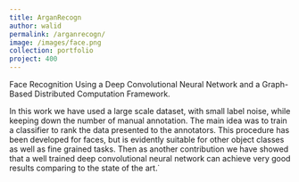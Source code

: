 ```yaml
---
title: ArganRecogn
author: walid
permalink: /arganrecogn/
image: /images/face.png
collection: portfolio
project: 400
---
```

Face Recognition Using a Deep Convolutional Neural Network and a Graph-Based Distributed Computation Framework.

In this work we have used a large scale dataset, with small label noise, while keeping down the number of manual annotation. 
The main idea was to train a classifier to rank the data presented to the annotators. 
This procedure has been developed for faces, but is evidently suitable for other object classes as well as fine grained tasks. 
Then as another contribution we have showed that a well trained deep convolutional neural network can achieve very good results 
comparing to the state of the art.˙

